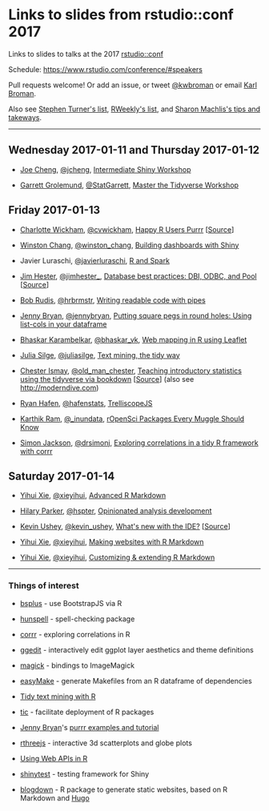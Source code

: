 # Links to slides from rstudio::conf 2017

Links to slides to talks at the 2017
[rstudio::conf](https://www.rstudio.com/conference/)

Schedule: <https://www.rstudio.com/conference/#speakers>

Pull requests welcome! Or add an issue, or tweet
[@kwbroman](https://twitter.com/kwbroman) or email
[Karl Broman](http://kbroman.org).

Also see
[Stephen Turner's list](https://github.com/stephenturner/rstudioconf_purrr_listcols), [RWeekly's list](https://github.com/rweekly/conferences/blob/master/rstudioconf2017.csv), and [Sharon Machlis's tips and takeways](http://www.computerworld.com/article/3157004/data-analytics/best-tips-and-takeaways-from-rstudio-conference.html).

---

## Wednesday 2017-01-11 and Thursday 2017-01-12

- [Joe Cheng](https://github.com/jcheng5), [@jcheng](https://twitter.com/jcheng),
  [Intermediate Shiny Workshop](https://github.com/jcheng5/rstudio2017-shiny-workshop)

- [Garrett Grolemund](https://github.com/garrettgman), [@StatGarrett](https://twitter.com/statgarrett),
  [Master the Tidyverse Workshop](https://github.com/garrettgman/MasterTheTidyverse)


## Friday 2017-01-13

- [Charlotte Wickham](http://cwick.co.nz/), [@cvwickham](https://twitter.com/cvwickham),
  [Happy R Users Purrr](https://www.dropbox.com/sh/062xjv35izc2a92/AAAnC-nzToR1rPekDZipRJSLa?dl=0&preview=slides.pdf)
  \[[Source](https://www.dropbox.com/sh/062xjv35izc2a92/AAAnC-nzToR1rPekDZipRJSLa?dl=0)\]

- [Winston Chang](https://github.com/wch), [@winston_chang](https://twitter.com/winston_chang),
  [Building dashboards with Shiny](https://github.com/jcheng5/dashtutorial)

- Javier Luraschi,
  [@javierluraschi](https://twitter.com/javierluraschi),
  [R and Spark](https://beta.rstudioconnect.com/content/2371/r-and-spark.html#1)

- [Jim Hester](http://jimhester.com), [@jimhester_](https://twitter.com/jimhester_),
  [Database best practices: DBI, ODBC, and Pool](https://rawgit.com/jimhester/presentations/master/2017_01_13-RStudio_conf-Database_Best_Practices/2017_01_13-RStudio_conf-Database_Best_Practices.html#/)
\[[Source](https://github.com/jimhester/presentations/tree/master/2017_01_13-RStudio_conf-Database_Best_Practices)\]

- [Bob Rudis](http://rud.is/a/), [@hrbrmstr](https://twitter.com/hrbrmstr),
[Writing readable code with pipes](https://github.com/hrbrmstr/rstudioconf2017#readme)

- [Jenny Bryan](https://www.stat.ubc.ca/~jenny/), [@jennybryan](https://twitter.com/jennybc),
  [Putting square pegs in round holes: Using list-cols in your dataframe](https://speakerdeck.com/jennybc/putting-square-pegs-in-round-holes-using-list-cols-in-your-dataframe)

- [Bhaskar Karambelkar](http://www.karambelkar.info), [@bhaskar_vk](https://twitter.com/bhaskar_vk),
[Web mapping in R using Leaflet](https://bhaskarvk.github.io/leaflet-talk-rstudioconf-2017/RstudioConf2017.html#1)

- [Julia Silge](http://juliasilge.com/), [@juliasilge](https://twitter.com/juliasilge), [Text mining, the tidy way](https://speakerdeck.com/juliasilge/text-mining-the-tidy-way)

- [Chester Ismay](http://ismayc.github.io),
  [@old_man_chester](https://twitter.com/old_man_chester),
  [Teaching introductory statistics using the tidyverse via bookdown](http://bit.ly/rstudioconf17)
  \[[Source](https://github.com/ismayc/rstudioconf)\] (also see <http://moderndive.com>)


- [Ryan Hafen](http://ryanhafen.com), [@hafenstats](https://twitter.com/hafenstats),
  [TrelliscopeJS](http://slides.com/hafen/deck-6#/)

- [Karthik Ram](http://inundata.org), [@_inundata](https://twitter.com/_inundata), [rOpenSci Packages Every Muggle Should Know](http://inundata.org/talks/rc17/#/)

- [Simon Jackson](http://drsimonj.com),
  [@drsimonj](https://twitter.com/drsimonj),
  [Exploring correlations in a tidy R framework with corrr](https://github.com/drsimonj/corrr-rstudio-conf?files=1)

## Saturday 2017-01-14

- [Yihui Xie](https://github.com/yihui), [@xieyihui](https://twitter.com/xieyihui),
  [Advanced R Markdown](https://slides.yihui.name/2017-rstudio-conf-rmarkdown-Yihui-Xie.html#1)

- [Hilary Parker](https://hilaryparker.com), [@hspter](https://twitter.com/hspter),
  [Opinionated analysis development](http://www.slideshare.net/hilaryparker/opinionated-analysis-development)

- [Kevin Ushey](https://github.com/kevinushey), [@kevin_ushey](https://twitter.com/kevin_ushey),
  [What's new with the IDE?](https://rawgit.com/kevinushey/2017-rstudio-conf/master/slides.html#1)
  \[[Source](https://github.com/kevinushey/2017-rstudio-conf)\]

- [Yihui Xie](https://github.com/yihui), [@xieyihui](https://twitter.com/xieyihui),
  [Making websites with R Markdown](https://slides.yihui.name/2017-rstudio-conf-blogdown-Yihui-Xie.html#1)

- [Yihui Xie](https://github.com/yihui), [@xieyihui](https://twitter.com/xieyihui),
  [Customizing & extending R Markdown](https://slides.yihui.name/2017-rstudio-conf-ext-rmd-Yihui-Xie.html#1)


---

### Things of interest

- [bsplus](http://ijlyttle.github.io/bsplus/) - use BootstrapJS via R

- [hunspell](https://github.com/ropensci/hunspell) - spell-checking package

- [corrr](https://github.com/drsimonj/corrr) - exploring correlations
  in R

- [ggedit](https://github.com/metrumresearchgroup/ggedit) -
  interactively edit ggplot layer aesthetics and theme definitions

- [magick](https://github.com/ropensci/magick) - bindings to
  ImageMagick

- [easyMake](https://github.com/GShotwell/easyMake) - generate
  Makefiles from an R dataframe of dependencies

- [Tidy text mining with R](http://tidytextmining.com)

- [tic](https://github.com/ropenscilabs/tic) - facilitate deployment
  of R packages

- [Jenny Bryan](https://www.stat.ubc.ca/~jenny/)'s [purrr examples and tutorial](https://jennybc.github.io/purrr-tutorial/)

- [rthreejs](http://bwlewis.github.io/rthreejs/) - interactive 3d
  scatterplots and globe plots

- [Using Web APIs in R](https://github.com/ajmcoqui/webAPIsR)

- [shinytest](https://github.com/rstudio/shinytest) - testing
  framework for Shiny

- [blogdown](https://github.com/rstudio/blogdown) - R package to
  generate static websites, based on R Markdown and [Hugo](https://gohugo.io/)
